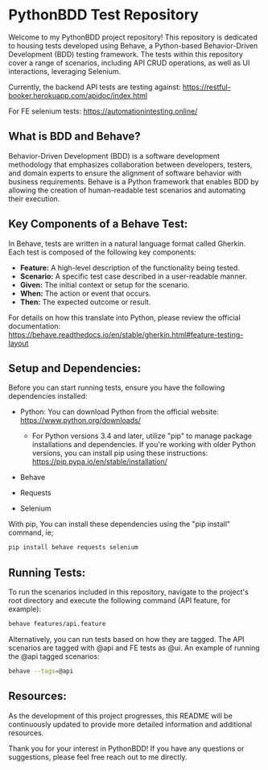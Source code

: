 # PythonBDD Test Repository

Welcome to my PythonBDD project repository! This repository is dedicated to housing tests developed using Behave, a Python-based Behavior-Driven Development (BDD) testing framework. The tests within this repository cover a range of scenarios, including API CRUD operations, as well as UI interactions, leveraging Selenium.

Currently, the backend API tests are testing against: https://restful-booker.herokuapp.com/apidoc/index.html

For FE selenium tests: https://automationintesting.online/

## What is BDD and Behave?

Behavior-Driven Development (BDD) is a software development methodology that emphasizes collaboration between developers, testers, and domain experts to ensure the alignment of software behavior with business requirements. Behave is a Python framework that enables BDD by allowing the creation of human-readable test scenarios and automating their execution.

## Key Components of a Behave Test:

In Behave, tests are written in a natural language format called Gherkin. Each test is composed of the following key components:

- **Feature:** A high-level description of the functionality being tested.
- **Scenario:** A specific test case described in a user-readable manner.
- **Given:** The initial context or setup for the scenario.
- **When:** The action or event that occurs.
- **Then:** The expected outcome or result.

For details on how this translate into Python, please review the official documentation: https://behave.readthedocs.io/en/stable/gherkin.html#feature-testing-layout

## Setup and Dependencies:

Before you can start running tests, ensure you have the following dependencies installed:

- Python: You can download Python from the official website: https://www.python.org/downloads/
  - For Python versions 3.4 and later, utilize "pip" to manage package installations and dependencies. If you're working with older Python versions, you can install pip using these instructions: https://pip.pypa.io/en/stable/installation/

- Behave
- Requests
- Selenium

With pip, You can install these dependencies using the "pip install" command, ie;

```bash
pip install behave requests selenium
```

## Running Tests:

To run the scenarios included in this repository, navigate to the project's root directory and execute the following command (API feature, for example):

```bash
behave features/api.feature
```

Alternatively, you can run tests based on how they are tagged. The API scenarios are tagged with @api and FE tests as @ui. An example of running the @api tagged scenarios:

```bash
behave --tags=@api
```

## Resources:

As the development of this project progresses, this README will be continuously updated to provide more detailed information and additional resources.

Thank you for your interest in PythonBDD! If you have any questions or suggestions, please feel free reach out to me directly.
